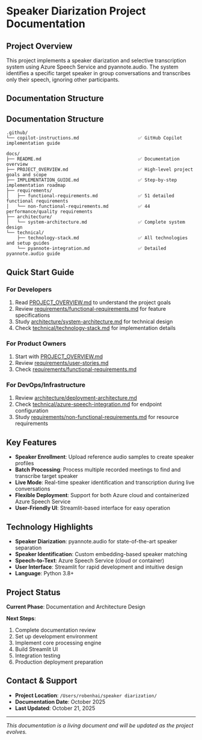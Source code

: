 # Speaker Diarization Project Documentation

## Project Overview

This project implements a speaker diarization and selective transcription system using Azure Speech Service and pyannote.audio. The system identifies a specific target speaker in group conversations and transcribes only their speech, ignoring other participants.

## Documentation Structure

## Documentation Structure

```
.github/
└── copilot-instructions.md                      ✅ GitHub Copilot implementation guide

docs/
├── README.md                                    ✅ Documentation overview
├── PROJECT_OVERVIEW.md                          ✅ High-level project goals and scope
├── IMPLEMENTATION_GUIDE.md                      ✅ Step-by-step implementation roadmap
├── requirements/
│   ├── functional-requirements.md               ✅ 51 detailed functional requirements
│   └── non-functional-requirements.md           ✅ 44 performance/quality requirements
├── architecture/
│   └── system-architecture.md                   ✅ Complete system design
└── technical/
    ├── technology-stack.md                      ✅ All technologies and setup guides
    └── pyannote-integration.md                  ✅ Detailed pyannote.audio guide
```

## Quick Start Guide

### For Developers

1. Read [PROJECT_OVERVIEW.md](./PROJECT_OVERVIEW.md) to understand the project goals
2. Review [requirements/functional-requirements.md](./requirements/functional-requirements.md) for feature specifications
3. Study [architecture/system-architecture.md](./architecture/system-architecture.md) for technical design
4. Check [technical/technology-stack.md](./technical/technology-stack.md) for implementation details

### For Product Owners

1. Start with [PROJECT_OVERVIEW.md](./PROJECT_OVERVIEW.md)
2. Review [requirements/user-stories.md](./requirements/user-stories.md)
3. Check [requirements/functional-requirements.md](./requirements/functional-requirements.md)

### For DevOps/Infrastructure

1. Review [architecture/deployment-architecture.md](./architecture/deployment-architecture.md)
2. Check [technical/azure-speech-integration.md](./technical/azure-speech-integration.md) for endpoint configuration
3. Study [requirements/non-functional-requirements.md](./requirements/non-functional-requirements.md) for resource requirements

## Key Features

- **Speaker Enrollment**: Upload reference audio samples to create speaker profiles
- **Batch Processing**: Process multiple recorded meetings to find and transcribe target speaker
- **Live Mode**: Real-time speaker identification and transcription during live conversations
- **Flexible Deployment**: Support for both Azure cloud and containerized Azure Speech Service
- **User-Friendly UI**: Streamlit-based interface for easy operation

## Technology Highlights

- **Speaker Diarization**: pyannote.audio for state-of-the-art speaker separation
- **Speaker Identification**: Custom embedding-based speaker matching
- **Speech-to-Text**: Azure Speech Service (cloud or container)
- **User Interface**: Streamlit for rapid development and intuitive design
- **Language**: Python 3.8+

## Project Status

**Current Phase**: Documentation and Architecture Design

**Next Steps**:
1. Complete documentation review
2. Set up development environment
3. Implement core processing engine
4. Build Streamlit UI
5. Integration testing
6. Production deployment preparation

## Contact & Support

- **Project Location**: `/Users/robenhai/speaker diarization/`
- **Documentation Date**: October 2025
- **Last Updated**: October 21, 2025

---

*This documentation is a living document and will be updated as the project evolves.*
